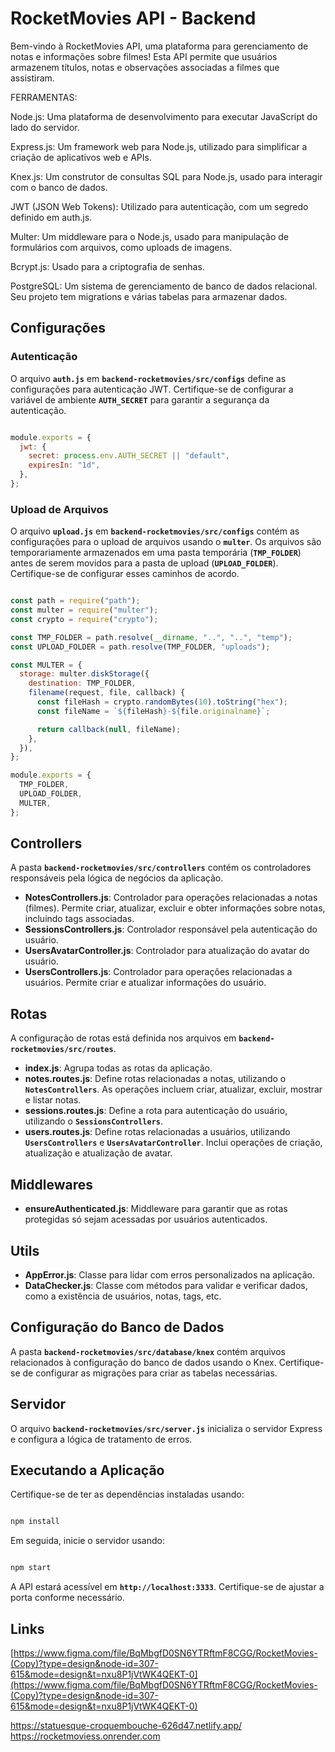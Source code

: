 # **RocketMovies API - Backend**

Bem-vindo à RocketMovies API, uma plataforma para gerenciamento de notas e informações sobre filmes! Esta API permite que usuários armazenem títulos, notas e observações associadas a filmes que assistiram.

FERRAMENTAS:

Node.js: Uma plataforma de desenvolvimento para executar JavaScript do lado do servidor.

Express.js: Um framework web para Node.js, utilizado para simplificar a criação de aplicativos web e APIs.

Knex.js: Um construtor de consultas SQL para Node.js, usado para interagir com o banco de dados.

JWT (JSON Web Tokens): Utilizado para autenticação, com um segredo definido em auth.js.

Multer: Um middleware para o Node.js, usado para manipulação de formulários com arquivos, como uploads de imagens.

Bcrypt.js: Usado para a criptografia de senhas.

PostgreSQL: Um sistema de gerenciamento de banco de dados relacional. Seu projeto tem migrations e várias tabelas para armazenar dados.
## **Configurações**

### **Autenticação**

O arquivo **`auth.js`** em **`backend-rocketmovies/src/configs`** define as configurações para autenticação JWT. Certifique-se de configurar a variável de ambiente **`AUTH_SECRET`** para garantir a segurança da autenticação.

```jsx

module.exports = {
  jwt: {
    secret: process.env.AUTH_SECRET || "default",
    expiresIn: "1d",
  },
};

```

### **Upload de Arquivos**

O arquivo **`upload.js`** em **`backend-rocketmovies/src/configs`** contém as configurações para o upload de arquivos usando o **`multer`**. Os arquivos são temporariamente armazenados em uma pasta temporária (**`TMP_FOLDER`**) antes de serem movidos para a pasta de upload (**`UPLOAD_FOLDER`**). Certifique-se de configurar esses caminhos de acordo.

```jsx

const path = require("path");
const multer = require("multer");
const crypto = require("crypto");

const TMP_FOLDER = path.resolve(__dirname, "..", "..", "temp");
const UPLOAD_FOLDER = path.resolve(TMP_FOLDER, "uploads");

const MULTER = {
  storage: multer.diskStorage({
    destination: TMP_FOLDER,
    filename(request, file, callback) {
      const fileHash = crypto.randomBytes(10).toString("hex");
      const fileName = `${fileHash}-${file.originalname}`;

      return callback(null, fileName);
    },
  }),
};

module.exports = {
  TMP_FOLDER,
  UPLOAD_FOLDER,
  MULTER,
};

```

## **Controllers**

A pasta **`backend-rocketmovies/src/controllers`** contém os controladores responsáveis pela lógica de negócios da aplicação.

- **NotesControllers.js**: Controlador para operações relacionadas a notas (filmes). Permite criar, atualizar, excluir e obter informações sobre notas, incluindo tags associadas.
- **SessionsControllers.js**: Controlador responsável pela autenticação do usuário.
- **UsersAvatarController.js**: Controlador para atualização do avatar do usuário.
- **UsersControllers.js**: Controlador para operações relacionadas a usuários. Permite criar e atualizar informações do usuário.

## **Rotas**

A configuração de rotas está definida nos arquivos em **`backend-rocketmovies/src/routes`**.

- **index.js**: Agrupa todas as rotas da aplicação.
- **notes.routes.js**: Define rotas relacionadas a notas, utilizando o **`NotesControllers`**. As operações incluem criar, atualizar, excluir, mostrar e listar notas.
- **sessions.routes.js**: Define a rota para autenticação do usuário, utilizando o **`SessionsControllers`**.
- **users.routes.js**: Define rotas relacionadas a usuários, utilizando **`UsersControllers`** e **`UsersAvatarController`**. Inclui operações de criação, atualização e atualização de avatar.

## **Middlewares**

- **ensureAuthenticated.js**: Middleware para garantir que as rotas protegidas só sejam acessadas por usuários autenticados.

## **Utils**

- **AppError.js**: Classe para lidar com erros personalizados na aplicação.
- **DataChecker.js**: Classe com métodos para validar e verificar dados, como a existência de usuários, notas, tags, etc.

## **Configuração do Banco de Dados**

A pasta **`backend-rocketmovies/src/database/knex`** contém arquivos relacionados à configuração do banco de dados usando o Knex. Certifique-se de configurar as migrações para criar as tabelas necessárias.

## **Servidor**

O arquivo **`backend-rocketmovies/src/server.js`** inicializa o servidor Express e configura a lógica de tratamento de erros.

## **Executando a Aplicação**

Certifique-se de ter as dependências instaladas usando:

```bash

npm install

```

Em seguida, inicie o servidor usando:

```bash

npm start

```

A API estará acessível em **`http://localhost:3333`**. Certifique-se de ajustar a porta conforme necessário.


## **Links**
[https://www.figma.com/file/BqMbgfD0SN6YTRftmF8CGG/RocketMovies-(Copy)?type=design&node-id=307-615&mode=design&t=nxu8P1jVtWK4QEKT-0](https://www.figma.com/file/BqMbgfD0SN6YTRftmF8CGG/RocketMovies-(Copy)?type=design&node-id=307-615&mode=design&t=nxu8P1jVtWK4QEKT-0)

https://statuesque-croquembouche-626d47.netlify.app/ https://rocketmoviess.onrender.com 

